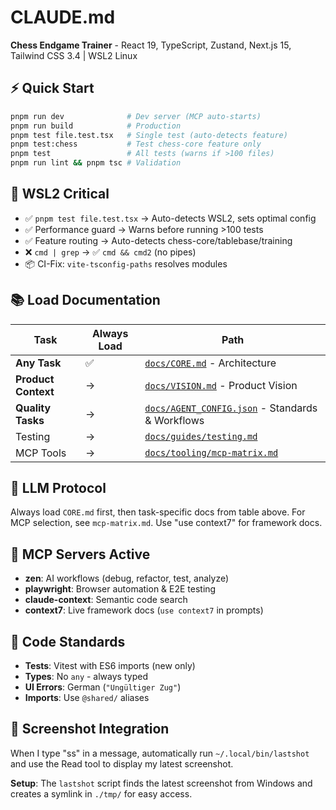 # CLAUDE.md

**Chess Endgame Trainer** - React 19, TypeScript, Zustand, Next.js 15, Tailwind CSS 3.4 | WSL2 Linux

## ⚡ Quick Start

```bash
pnpm run dev              # Dev server (MCP auto-starts)
pnpm run build            # Production
pnpm test file.test.tsx   # Single test (auto-detects feature)
pnpm test:chess           # Test chess-core feature only
pnpm test                 # All tests (warns if >100 files)
pnpm run lint && pnpm tsc # Validation
```

## 🔧 WSL2 Critical

- ✅ `pnpm test file.test.tsx` → Auto-detects WSL2, sets optimal config
- ✅ Performance guard → Warns before running >100 tests
- ✅ Feature routing → Auto-detects chess-core/tablebase/training
- ❌ `cmd | grep` → ✅ `cmd && cmd2` (no pipes)
- 📦 CI-Fix: `vite-tsconfig-paths` resolves modules

## 📚 Load Documentation

| Task                | Always Load | Path                                                                       |
| ------------------- | ----------- | -------------------------------------------------------------------------- |
| **Any Task**        | ✅          | [`docs/CORE.md`](docs/CORE.md) - Architecture                              |
| **Product Context** | →           | [`docs/VISION.md`](docs/VISION.md) - Product Vision                        |
| **Quality Tasks**   | →           | [`docs/AGENT_CONFIG.json`](docs/AGENT_CONFIG.json) - Standards & Workflows |
| Testing             | →           | [`docs/guides/testing.md`](docs/guides/testing.md)                         |
| MCP Tools           | →           | [`docs/tooling/mcp-matrix.md`](docs/tooling/mcp-matrix.md)                 |

## 🤖 LLM Protocol

Always load `CORE.md` first, then task-specific docs from table above. For MCP selection, see `mcp-matrix.md`. Use "use context7" for framework docs.

## 🤖 MCP Servers Active

- **zen**: AI workflows (debug, refactor, test, analyze)
- **playwright**: Browser automation & E2E testing
- **claude-context**: Semantic code search
- **context7**: Live framework docs (`use context7` in prompts)

## 🚀 Code Standards

- **Tests**: Vitest with ES6 imports (new only)
- **Types**: No `any` - always typed
- **UI Errors**: German (`"Ungültiger Zug"`)
- **Imports**: Use `@shared/` aliases

## 📸 Screenshot Integration

When I type "ss" in a message, automatically run `~/.local/bin/lastshot` and use the Read tool to display my latest screenshot.

**Setup**: The `lastshot` script finds the latest screenshot from Windows and creates a symlink in `./tmp/` for easy access.
